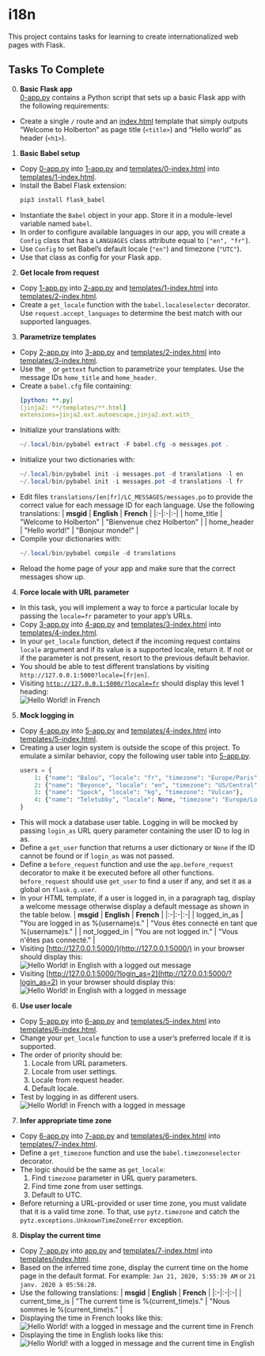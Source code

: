# i18n

This project contains tasks for learning to create internationalized web pages with Flask.

## Tasks To Complete

0. **Basic Flask app** <br/>[0-app.py](0-app.py) contains a Python script that sets up a basic Flask app with the following requirements:
  - Create a single `/` route and an [index.html](templates/0-index.html) template that simply outputs “Welcome to Holberton” as page title (`<title>`) and “Hello world” as header (`<h1>`).

1. **Basic Babel setup**
  - Copy [0-app.py](0-app.py) into [1-app.py](1-app.py) and [templates/0-index.html](templates/0-index.html) into [templates/1-index.html](templates/1-index.html).
  - Install the Babel Flask extension:
    ```powershell
    pip3 install flask_babel
    ```
  - Instantiate the `Babel` object in your app. Store it in a module-level variable named `babel`.
  - In order to configure available languages in our app, you will create a `Config` class that has a `LANGUAGES` class attribute equal to `["en", "fr"]`.
  - Use `Config` to set Babel’s default locale (`"en"`) and timezone (`"UTC"`).
  - Use that class as config for your Flask app.

2. **Get locale from request**
  - Copy [1-app.py](1-app.py) into [2-app.py](2-app.py) and [templates/1-index.html](templates/1-index.html) into [templates/2-index.html](templates/2-index.html).
  - Create a `get_locale` function with the `babel.localeselector` decorator. Use `request.accept_languages` to determine the best match with our supported languages.

3. **Parametrize templates**
  - Copy [2-app.py](2-app.py) into [3-app.py](3-app.py) and [templates/2-index.html](templates/2-index.html) into [templates/3-index.html](templates/3-index.html).
  - Use the `_` or `gettext` function to parametrize your templates. Use the message IDs `home_title` and `home_header`.
  - Create a `babel.cfg` file containing:
    ```yml
    [python: **.py]
    [jinja2: **/templates/**.html]
    extensions=jinja2.ext.autoescape,jinja2.ext.with_
    ```
  + Initialize your translations with:
    ```powershell
    ~/.local/bin/pybabel extract -F babel.cfg -o messages.pot .
    ```
  + Initialize your two dictionaries with:
    ```powershell
    ~/.local/bin/pybabel init -i messages.pot -d translations -l en
    ~/.local/bin/pybabel init -i messages.pot -d translations -l fr
    ```
  - Edit files `translations/[en|fr]/LC_MESSAGES/messages.po` to provide the correct value for each message ID for each language. Use the following translations:
    | **msgid** |	**English**	| **French** |
    |:-|:-|:-|
    | home_title | "Welcome to Holberton" | "Bienvenue chez Holberton" |
    | home_header	| "Hello world!" | "Bonjour monde!" |
  - Compile your dictionaries with:
    ```powershell
    ~/.local/bin/pybabel compile -d translations
    ```
  - Reload the home page of your app and make sure that the correct messages show up.

4. **Force locale with URL parameter**
  - In this task, you will implement a way to force a particular locale by passing the `locale=fr` parameter to your app’s URLs.
  - Copy [3-app.py](3-app.py) into [4-app.py](4-app.py) and [templates/3-index.html](templates/3-index.html) into [templates/4-index.html](templates/4-index.html).
  - In your `get_locale` function, detect if the incoming request contains `locale` argument and if its value is a supported locale, return it. If not or if the parameter is not present, resort to the previous default behavior.
  - You should be able to test different translations by visiting `http://127.0.0.1:5000?locale=[fr|en]`.
  - Visiting [`http://127.0.0.1:5000/?locale=fr`](http://127.0.0.1:5000/?locale=fr) should display this level 1 heading:<br/>
    ![Hello World! in French](assets/task_4_1.png)

5. **Mock logging in**
  - Copy [4-app.py](4-app.py) into [5-app.py](5-app.py) and [templates/4-index.html](templates/4-index.html) into [templates/5-index.html](templates/5-index.html).
  - Creating a user login system is outside the scope of this project. To emulate a similar behavior, copy the following user table into [5-app.py](5-app.py).
    ```python
    users = {
        1: {"name": "Balou", "locale": "fr", "timezone": "Europe/Paris"},
        2: {"name": "Beyonce", "locale": "en", "timezone": "US/Central"},
        3: {"name": "Spock", "locale": "kg", "timezone": "Vulcan"},
        4: {"name": "Teletubby", "locale": None, "timezone": "Europe/London"},
    }
    ```
  - This will mock a database user table. Logging in will be mocked by passing `login_as` URL query parameter containing the user ID to log in as.
  - Define a `get_user` function that returns a user dictionary or `None` if the ID cannot be found or if `login_as` was not passed.
  - Define a `before_request` function and use the `app.before_request` decorator to make it be executed before all other functions. `before_request` should use `get_user` to find a user if any, and set it as a global on `flask.g.user`.
  - In your HTML template, if a user is logged in, in a paragraph tag, display a welcome message otherwise display a default message as shown in the table below.
    | **msgid** | **English** | **French** |
    |:-|:-|:-|
    | logged_in_as | "You are logged in as %(username)s." | "Vous êtes connecté en tant que %(username)s." |
    | not_logged_in | "You are not logged in." | "Vous n'êtes pas connecté." |
  - Visiting [http://127.0.0.1:5000/](http://127.0.0.1:5000/) in your browser should display this:<br/>
    ![Hello World! in English with a logged out message](assets/task_5_1.png)
  - Visiting [http://127.0.0.1:5000/?login_as=2](http://127.0.0.1:5000/?login_as=2) in your browser should display this:<br/>
    ![Hello World! in English with a logged in message](assets/task_5_2.png)

6. **Use user locale**
  - Copy [5-app.py](5-app.py) into [6-app.py](6-app.py) and [templates/5-index.html](templates/5-index.html) into [templates/6-index.html](templates/6-index.html).
  - Change your `get_locale` function to use a user’s preferred locale if it is supported.
  - The order of priority should be:
    1. Locale from URL parameters.
    2. Locale from user settings.
    3. Locale from request header.
    4. Default locale.
  - Test by logging in as different users.<br/>
    ![Hello World! in French with a logged in message](assets/task_6_1.png)

7. **Infer appropriate time zone**
  - Copy [6-app.py](6-app.py) into [7-app.py](7-app.py) and [templates/6-index.html](templates/6-index.html) into [templates/7-index.html](templates/7-index.html).
  - Define a `get_timezone` function and use the `babel.timezoneselector` decorator.
  - The logic should be the same as `get_locale`:
    1. Find `timezone` parameter in URL query parameters.
    2. Find time zone from user settings.
    3. Default to UTC.
  - Before returning a URL-provided or user time zone, you must validate that it is a valid time zone. To that, use `pytz.timezone` and catch the `pytz.exceptions.UnknownTimeZoneError` exception.

8. **Display the current time**
  - Copy [7-app.py](7-app.py) into [app.py](app.py) and [templates/7-index.html](templates/7-index.html) into [templates/index.html](templates/index.html).
  - Based on the inferred time zone, display the current time on the home page in the default format. For example:
    `Jan 21, 2020, 5:55:39 AM` or `21 janv. 2020 à 05:56:28`.
  - Use the following translations:
    | **msgid** | **English** | **French** |
    |:-|:-|:-|
    | current_time_is | "The current time is %(current_time)s." | "Nous sommes le %(current_time)s." |
  - Displaying the time in French looks like this:<br/>
    ![Hello World! with a logged in message and the current time in French](assets/task_8_1.png)
  - Displaying the time in English looks like this:<br/>
    ![Hello World! with a logged in message and the current time in English](assets/task_8_2.png)
